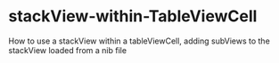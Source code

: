 # stackView-within-TableViewCell
How to use a stackView within a tableViewCell, adding subViews to the stackView loaded from a nib file
